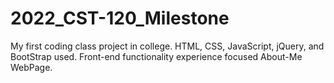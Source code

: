 # 2022_CST-120_Milestone
My first coding class project in college. 
HTML, CSS, JavaScript, jQuery, and BootStrap used. 
Front-end functionality experience focused About-Me WebPage.

